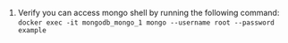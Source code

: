 1. Verify you can access mongo shell by running the following command:
```docker exec -it mongodb_mongo_1 mongo --username root --password example ```
